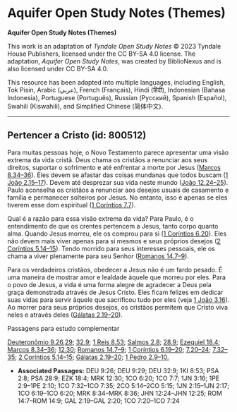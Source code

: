 # Aquifer Open Study Notes (Themes)

**Aquifer Open Study Notes (Themes)**

This work is an adaptation of *Tyndale Open Study Notes* © 2023 Tyndale House Publishers, licensed under the CC BY\-SA 4\.0 license. The adaptation, *Aquifer Open Study Notes*, was created by BiblioNexus and is also licensed under CC BY\-SA 4\.0\.

This resource has been adapted into multiple languages, including English, Tok Pisin, Arabic (عربي), French (Français), Hindi (हिंदी), Indonesian (Bahasa Indonesia), Portuguese (Português), Russian (Русский), Spanish (Español), Swahili (Kiswahili), and Simplified Chinese (简体中文).



--------------------------------

## Pertencer a Cristo (id: 800512)

Para muitas pessoas hoje, o Novo Testamento parece apresentar uma visão extrema da vida cristã. Deus chama os cristãos a renunciar aos seus direitos, suportar o sofrimento e até enfrentar a morte por Jesus ([Marcos 8\.34–36](https://ref.ly/Mark8:34-Mark8:36)). Eles devem se afastar das coisas mundanas que todos buscam ([1 João 2\.15–17](https://ref.ly/1John2:15-1John2:17)). Devem até desprezar sua vida neste mundo ([João 12\.24–25](https://ref.ly/John12:24-John12:25)). Paulo aconselha os cristãos a renunciar aos desejos usuais de casamento e família e permanecer solteiros por Jesus. No entanto, isso é apenas se eles tiverem esse dom espiritual ([1 Coríntios 7\.7](https://ref.ly/1Cor7:7)).

Qual é a razão para essa visão extrema da vida? Para Paulo, é o entendimento de que os crentes pertencem a Jesus, tanto corpo quanto alma. Quando Jesus morreu, ele os comprou para si ([1 Coríntios 6\.20](https://ref.ly/1Cor6:20)). Eles não devem mais viver apenas para si mesmos e seus próprios desejos ([2 Coríntios 5\.14–15](https://ref.ly/2Cor5:14-2Cor5:15)). Tendo morrido para seus interesses pessoais, ele os chama a viver plenamente para seu Senhor ([Romanos 14\.7–9](https://ref.ly/Rom14:7-Rom14:9)).

Para os verdadeiros cristãos, obedecer a Jesus não é um fardo pesado. É uma maneira de mostrar amor e lealdade àquele que morreu por eles. Para o povo de Jesus, a vida é uma forma alegre de agradecer a Deus pela graça demonstrada através de Jesus Cristo. Eles ficam felizes em dedicar suas vidas para servir àquele que sacrificou tudo por eles (veja [1 João 3\.16](https://ref.ly/1John3:16)). Ao morrer para seus próprios desejos, os cristãos permitem que Cristo viva neles e através deles ([Gálatas 2\.19–20](https://ref.ly/Gal2:19-Gal2:20)).

Passagens para estudo complementar

[Deuteronômio 9\.26](https://ref.ly/Deut9:26),[29](https://ref.ly/Deut9:29); [32\.9](https://ref.ly/Deut32:9); [1 Reis 8\.53](https://ref.ly/1Kgs8:53); [Salmos 2\.8](https://ref.ly/Ps2:8); [28\.9](https://ref.ly/Ps28:9); [Ezequiel 18\.4](https://ref.ly/Ezek18:4); [Marcos 8\.34–36](https://ref.ly/Mark8:34-Mark8:36); [12\.30](https://ref.ly/Mark12:30); [Romanos 14\.7–9](https://ref.ly/Rom14:7-Rom14:9); [1 Coríntios 6\.19–20](https://ref.ly/1Cor6:19-1Cor6:20); [7\.20–24](https://ref.ly/1Cor7:20-1Cor7:24); [7\.32–35](https://ref.ly/1Cor7:32-1Cor7:35); [2 Coríntios 5\.14–15](https://ref.ly/2Cor5:14-2Cor5:15); [Gálatas 2\.19–20](https://ref.ly/Gal2:19-Gal2:20); [1 Pedro 2\.9–10\.](https://ref.ly/1Pet2:9-1Pet2:10)

* **Associated Passages:** DEU 9:26; DEU 9:29; DEU 32:9; 1KI 8:53; PSA 2:8; PSA 28:9; EZK 18:4; MRK 12:30; 1CO 6:20; 1CO 7:7; 1JN 3:16; 1PE 2:9–1PE 2:10; 1CO 7:32–1CO 7:35; 2CO 5:14–2CO 5:15; 1JN 2:15–1JN 2:17; 1CO 6:19–1CO 6:20; MRK 8:34–MRK 8:36; JHN 12:24–JHN 12:25; ROM 14:7–ROM 14:9; GAL 2:19–GAL 2:20; 1CO 7:20–1CO 7:24

